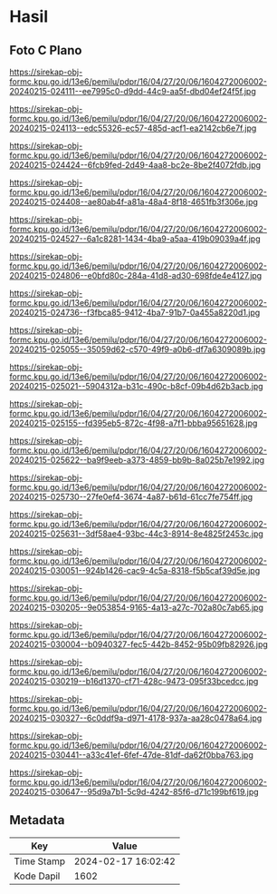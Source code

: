 # Hasil

## Foto C Plano

https://sirekap-obj-formc.kpu.go.id/13e6/pemilu/pdpr/16/04/27/20/06/1604272006002-20240215-024111--ee7995c0-d9dd-44c9-aa5f-dbd04ef24f5f.jpg

https://sirekap-obj-formc.kpu.go.id/13e6/pemilu/pdpr/16/04/27/20/06/1604272006002-20240215-024113--edc55326-ec57-485d-acf1-ea2142cb6e7f.jpg

https://sirekap-obj-formc.kpu.go.id/13e6/pemilu/pdpr/16/04/27/20/06/1604272006002-20240215-024424--6fcb9fed-2d49-4aa8-bc2e-8be2f4072fdb.jpg

https://sirekap-obj-formc.kpu.go.id/13e6/pemilu/pdpr/16/04/27/20/06/1604272006002-20240215-024408--ae80ab4f-a81a-48a4-8f18-4651fb3f306e.jpg

https://sirekap-obj-formc.kpu.go.id/13e6/pemilu/pdpr/16/04/27/20/06/1604272006002-20240215-024527--6a1c8281-1434-4ba9-a5aa-419b09039a4f.jpg

https://sirekap-obj-formc.kpu.go.id/13e6/pemilu/pdpr/16/04/27/20/06/1604272006002-20240215-024806--e0bfd80c-284a-41d8-ad30-698fde4e4127.jpg

https://sirekap-obj-formc.kpu.go.id/13e6/pemilu/pdpr/16/04/27/20/06/1604272006002-20240215-024736--f3fbca85-9412-4ba7-91b7-0a455a8220d1.jpg

https://sirekap-obj-formc.kpu.go.id/13e6/pemilu/pdpr/16/04/27/20/06/1604272006002-20240215-025055--35059d62-c570-49f9-a0b6-df7a6309089b.jpg

https://sirekap-obj-formc.kpu.go.id/13e6/pemilu/pdpr/16/04/27/20/06/1604272006002-20240215-025021--5904312a-b31c-490c-b8cf-09b4d62b3acb.jpg

https://sirekap-obj-formc.kpu.go.id/13e6/pemilu/pdpr/16/04/27/20/06/1604272006002-20240215-025155--fd395eb5-872c-4f98-a7f1-bbba95651628.jpg

https://sirekap-obj-formc.kpu.go.id/13e6/pemilu/pdpr/16/04/27/20/06/1604272006002-20240215-025622--ba9f9eeb-a373-4859-bb9b-8a025b7e1992.jpg

https://sirekap-obj-formc.kpu.go.id/13e6/pemilu/pdpr/16/04/27/20/06/1604272006002-20240215-025730--27fe0ef4-3674-4a87-b61d-61cc7fe754ff.jpg

https://sirekap-obj-formc.kpu.go.id/13e6/pemilu/pdpr/16/04/27/20/06/1604272006002-20240215-025631--3df58ae4-93bc-44c3-8914-8e4825f2453c.jpg

https://sirekap-obj-formc.kpu.go.id/13e6/pemilu/pdpr/16/04/27/20/06/1604272006002-20240215-030051--924b1426-cac9-4c5a-8318-f5b5caf39d5e.jpg

https://sirekap-obj-formc.kpu.go.id/13e6/pemilu/pdpr/16/04/27/20/06/1604272006002-20240215-030205--9e053854-9165-4a13-a27c-702a80c7ab65.jpg

https://sirekap-obj-formc.kpu.go.id/13e6/pemilu/pdpr/16/04/27/20/06/1604272006002-20240215-030004--b0940327-fec5-442b-8452-95b09fb82926.jpg

https://sirekap-obj-formc.kpu.go.id/13e6/pemilu/pdpr/16/04/27/20/06/1604272006002-20240215-030219--b16d1370-cf71-428c-9473-095f33bcedcc.jpg

https://sirekap-obj-formc.kpu.go.id/13e6/pemilu/pdpr/16/04/27/20/06/1604272006002-20240215-030327--6c0ddf9a-d971-4178-937a-aa28c0478a64.jpg

https://sirekap-obj-formc.kpu.go.id/13e6/pemilu/pdpr/16/04/27/20/06/1604272006002-20240215-030441--a33c41ef-6fef-47de-81df-da62f0bba763.jpg

https://sirekap-obj-formc.kpu.go.id/13e6/pemilu/pdpr/16/04/27/20/06/1604272006002-20240215-030647--95d9a7b1-5c9d-4242-85f6-d71c199bf619.jpg


## Metadata

| Key        | Value               |
| ---------- | ------------------- |
| Time Stamp | 2024-02-17 16:02:42 |
| Kode Dapil | 1602                |



